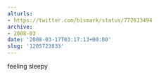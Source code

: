 ```yaml
---
alturls:
- https://twitter.com/bismark/status/772613494
archive:
- 2008-03
date: '2008-03-17T03:17:13+00:00'
slug: '1205723833'
---
```


feeling sleepy

